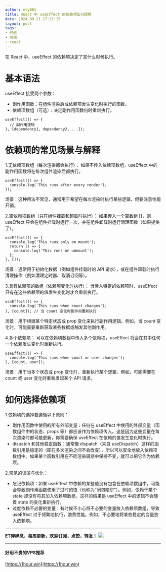 ```yaml
---
author: ety001
title: React 中 useEffect 的依赖项如何理解
date: 2024-09-21 17:21:15
layout: post
tags:
- 经验
- 前端
- react
---
```


在 React 中，useEffect 的依赖项决定了其什么时候执行。

# 基本语法

useEffect 接受两个参数：

* 副作用函数：在组件渲染后或依赖项发生变化时执行的函数。
* 依赖项数组（可选）：决定副作用函数何时重新执行。

```
useEffect(() => {
  // 副作用逻辑
}, [dependency1, dependency2, ...]);
```

# 依赖项的常见场景与解释

1.无依赖项数组（每次渲染都会执行）： 如果不传入依赖项数组，useEffect 中的副作用函数将在每次组件渲染后都执行。

```
useEffect(() => {
  console.log('This runs after every render');
});
```

场景：这种用法不常见，通常用于希望在每次渲染时执行某些逻辑，但要注意性能开销。

2.空依赖项数组（只在组件挂载和卸载时执行）： 如果传入一个空数组 []，则 useEffect 只会在组件挂载时运行一次，并在组件卸载时运行清理函数（如果提供了）。

```
useEffect(() => {
  console.log('This runs only on mount');
  return () => {
    console.log('This runs on unmount');
  };
}, []);
```

场景：通常用于初始化数据（例如组件挂载时的 API 请求），或在组件卸载时执行清理操作（例如清理定时器、取消订阅等）。

3.具有依赖项的数组（依赖项变化时执行）： 当传入特定的依赖项时，useEffect 只有在这些依赖项的值发生变化时才会重新执行。

```
useEffect(() => {
  console.log('This runs when count changes');
}, [count]); // 当 count 变化时副作用重新执行
```

场景：用于根据某个特定状态或 prop 变化来执行副作用逻辑。例如，当 count 变化时，可能需要重新获取某些数据或触发其他副作用。

4.多个依赖项： 可以在依赖项数组中传入多个依赖项，useEffect 将会在其中任何一个依赖发生变化时重新执行。

```
useEffect(() => {
  console.log('This runs when count or user changes');
}, [count, user]);
```

场景：用于当多个状态或 prop 变化时，重新执行某个逻辑。例如，可能需要在 count 或 user 变化时重新发起某个 API 请求。

# 如何选择依赖项

1.依赖项的选择要遵循以下原则：
* 副作用函数中使用的所有外部变量：任何在 useEffect 中使用的外部变量（函数组件中的状态、props 等）都应该作为依赖项传入。这是因为这些变量在每次渲染时都可能更新，你需要确保 useEffect 在依赖的值发生变化时执行。
* dispatch 和其他稳定函数：通常像 dispatch（来自 useDispatch）这样的函数引用是稳定的（即在多次渲染之间不会改变），所以可以安全地放入依赖项数组中。如果某个函数引用在不同渲染周期中保持不变，就可以把它作为依赖项。

2.常见的误区与优化：
* 忘记依赖项：如果 useEffect 中依赖的某些值没有包含在依赖项数组中，可能会导致副作用函数使用了过时的值（也称为“闭包陷阱”）。例如，依赖于某个 state 却没有将其加入依赖项数组，这样的结果是 useEffect 中的逻辑不会随着 state 的变化重新执行。
* 过度依赖不必要的变量：有时候不小心将不必要的变量放入依赖项数组，导致 useEffect 过于频繁地执行，浪费性能。例如，不必要地将某些稳定的变量放入依赖项。


---

**ET碎碎念，每周更新，欢迎订阅，点赞，转发！**
![](https://cdn.steemitimages.com/DQmNqMmFcstxiRQqGStZSSEPEN4Z23cywF1whi91qbGTXxn/640.gif)

---
#### 好用不贵的VPS推荐
[https://1hour.win](https://1hour.win)